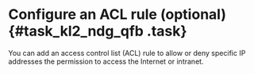# Configure an ACL rule \(optional\) {#task_kl2_ndg_qfb .task}

You can add an access control list \(ACL\) rule to allow or deny specific IP addresses the permission to access the Internet or intranet.


